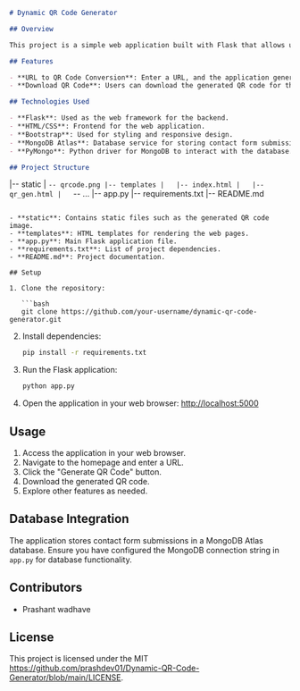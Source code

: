 ```markdown
# Dynamic QR Code Generator

## Overview

This project is a simple web application built with Flask that allows users to generate QR codes from provided URLs. Users can enter a URL through a web form, and the application converts it into a QR code, which can be downloaded for later use.

## Features

- **URL to QR Code Conversion**: Enter a URL, and the application generates a QR code representing that URL.
- **Download QR Code**: Users can download the generated QR code for their use.

## Technologies Used

- **Flask**: Used as the web framework for the backend.
- **HTML/CSS**: Frontend for the web application.
- **Bootstrap**: Used for styling and responsive design.
- **MongoDB Atlas**: Database service for storing contact form submissions.
- **PyMongo**: Python driver for MongoDB to interact with the database.

## Project Structure

```
|-- static
|   `-- qrcode.png
|-- templates
|   |-- index.html
|   |-- qr_gen.html
|   `-- ...
|-- app.py
|-- requirements.txt
|-- README.md
```

- **static**: Contains static files such as the generated QR code image.
- **templates**: HTML templates for rendering the web pages.
- **app.py**: Main Flask application file.
- **requirements.txt**: List of project dependencies.
- **README.md**: Project documentation.

## Setup

1. Clone the repository:

   ```bash
   git clone https://github.com/your-username/dynamic-qr-code-generator.git
   ```

2. Install dependencies:

   ```bash
   pip install -r requirements.txt
   ```

3. Run the Flask application:

   ```bash
   python app.py
   ```

4. Open the application in your web browser: [http://localhost:5000](http://localhost:5000)

## Usage

1. Access the application in your web browser.
2. Navigate to the homepage and enter a URL.
3. Click the "Generate QR Code" button.
4. Download the generated QR code.
5. Explore other features as needed.

## Database Integration

The application stores contact form submissions in a MongoDB Atlas database. Ensure you have configured the MongoDB connection string in `app.py` for database functionality.

## Contributors

- Prashant wadhave


## License

This project is licensed under the MIT https://github.com/prashdev01/Dynamic-QR-Code-Generator/blob/main/LICENSE.

```